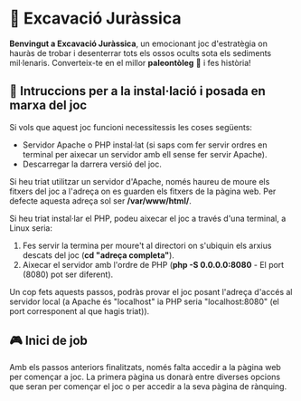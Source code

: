 # 🦴 Excavació Juràssica

**Benvingut a Excavació Juràssica**, un emocionant joc d'estratègia on hauràs de trobar i desenterrar tots els ossos ocults sota els sediments mil·lenaris. Converteix-te en el millor **paleontòleg** 🦕 i fes història!

## 💾 Intruccions per a la instal·lació i posada en marxa del joc

Si vols que aquest joc funcioni necessitessis les coses següents:
- Servidor Apache o PHP instal·lat (si saps com fer servir ordres en terminal per aixecar un servidor amb ell sense fer servir Apache).
- Descarregar la darrera versió del joc.

Si heu triat utilitzar un servidor d'Apache, només haureu de moure els fitxers del joc a l'adreça on es guarden els fitxers de la pàgina web. Per defecte aquesta adreça sol ser **/var/www/html/**.

Si heu triat instal·lar el PHP, podeu aixecar el joc a través d'una terminal, a Linux seria:
1. Fes servir la termina per moure't al directori on s'ubiquin els arxius descats del joc (**cd "adreça completa"**).
2. Aixecar el servidor amb l'ordre de PHP (**php -S 0.0.0.0:8080** - El port (8080) pot ser diferent).

Un cop fets aquests passos, podràs provar el joc posant l'adreça d'accés al servidor local (a Apache és "localhost" ia PHP seria "localhost:8080" (el port corresponent al que hagis triat)).

## 🎮 Inici de job

Amb els passos anteriors finalitzats, només falta accedir a la pàgina web per començar a joc.
La primera pàgina us donarà entre diverses opcions que seran per començar el joc o per accedir a la seva pàgina de rànquing.
